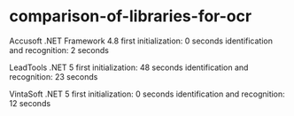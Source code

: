 # comparison-of-libraries-for-ocr

Accusoft .NET Framework 4.8
first initialization: 0 seconds
identification and recognition: 2 seconds

LeadTools .NET 5
first initialization: 48 seconds
identification and recognition: 23 seconds

VintaSoft .NET 5
first initialization: 0 seconds
identification and recognition: 12 seconds


